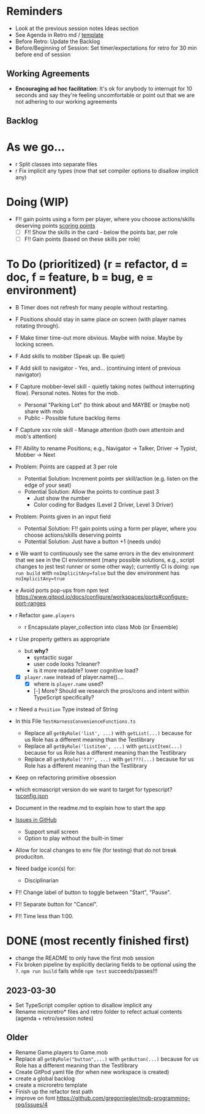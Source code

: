 # Reminders

- Look at the previous session notes Ideas section
- See Agenda in Retro md / [template](../session-notes/session-2023-MM-DD.template.md)
- Before Retro: Update the Backlog
- Before/Beginning of Session: Set timer/expectations for retro for 30 min before end of session

## Working Agreements

- **Encouraging ad hoc facilitation**: It's ok for anybody to interrupt for 10 seconds and say they're feeling uncomfortable or point out that we are not adhering to our working agreements

## Backlog

# As we go...

- r Split classes into separate files
- r Fix implicit any types (now that set compiler options to disallow implicit any)

# Doing (WIP)
- F!! gain points using a form per player, where you choose actions/skills deserving points [scoring points](../docs/scoring-points.md)
  - [ ] F!! Show the skills in the card - below the points bar, per role
  - [ ] F!! Gain points (based on these skills per role)

# To Do (prioritized) (r = refactor, d = doc, f = feature, b = bug, e = environment)

- B   Timer does not refresh for many people without restarting.
- F   Positions should stay in same place on screen (with player names rotating through).
- F   Make timer time-out more obvious.  Maybe with noise.  Maybe by locking screen.
- F   Add skills to mobber (Speak up.  Be quiet)
- F   Add skill to navigator - Yes, and... (continuing intent of previous navigator)
- F   Capture mobber-level skill - quietly taking notes (without interrupting flow).  Personal notes.  Notes for the mob.
  - Personal "Parking Lot" (to think about and MAYBE or (maybe not) share with mob
  - Public - Possible future backlog items
- F   Capture xxx role skill - Manage attention (both own attentoin and mob's attention)
- F!! Ability to rename Positions; e.g., Navigator -> Talker, Driver -> Typist, Mobber -> Next
- Problem: Points are capped at 3 per role
  - Potential Solution: Increment points per skill/action (e.g. listen on the edge of your seat)
  - Potential Solution: Allow the points to continue past 3
    - Just show the number
    - Color coding for Badges (Level 2 Driver, Level 3 Driver)
- Problem: Points given in an input field
  - Potential Solution: F!! gain points using a form per player, where you choose actions/skills deserving points
  - Potential Solution: Just have a button +1 (needs undo)

- e We want to continuously see the same errors in the dev environment that we see in the CI enviornment (many possible solutions, e.g., script changes to jest test runner or some other way); currently CI is doing: `npm run build` with `noImplicitAny=false` but the dev environment has `noImplicitAny=true`
- e Avoid ports pop-ups from npm test
  https://www.gitpod.io/docs/configure/workspaces/ports#configure-port-ranges
- r Refactor `game.players`
  - r Encapsulate player_collection into class Mob (or Ensemble)
- r Use property getters as appropriate
  - but **why?**
    - syntactic sugar
    - user code looks ?cleaner?
    - is it more readable? lower cognitive load?
  - [x] `player.name` instead of player.name()....
    - [x] where is `player.name` used?
    - [-] More? Should we research the pros/cons and intent within TypeScript specifically?
- r Need a `Position` Type instead of String
- In this File `TestHarnessConvenienceFunctions.ts`
  - Replace all `getByRole('list', ...)` with `getList(...)` because for us Role has a different meaning than the Testlibrary
  - Replace all `getByRole('listitem', ...)` with `getListItem(...)` because for us Role has a different meaning than the Testlibrary
  - Replace all `getByRole('???', ...)` with `get???(...)` because for us Role has a different meaning than the Testlibrary
- Keep on refactoring primitive obsession
- which ecmascript version do we want to target for typescript? [tsconfig.json](../webapp/tsconfig.json)
- Document in the readme.md to explain how to start the app
- [Issues in GitHub](https://github.com/gregorriegler/mob-programming-rpg/issues)
  - Support small screen
  - Option to play without the built-in timer
- Allow for local changes to env file (for testing) that do not break produciton.
- Need badge icon(s) for:
  - Disciplinarian

- F!! Change label of button to toggle between "Start", "Pause".  
- F!! Separate button for "Cancel".
- F!! Time less than 1:00.


# DONE (most recently finished first)

- change the README to only have the first mob session
- Fix broken pipeline by explicitly declaring fields to be optional using the `?`. `npm run build` fails while `npm test` succeeds/passes!!!

## 2023-03-30

- Set TypeScript compiler option to disallow implicit any
- Rename microretro\* files and retro folder to refect actual contents (agenda + retro/session notes)

## Older

- Rename Game.players to Game.mob
- Replace all `getByRole("button",...)` with `getButton(...)` because for us Role has a different meaning than the Testlibrary
- Create GitPod yaml file (for when new workspace is created)
- create a global backlog
- create a microretro template
- Finish up the refactor test path
- improve on font https://github.com/gregorriegler/mob-programming-rpg/issues/4
